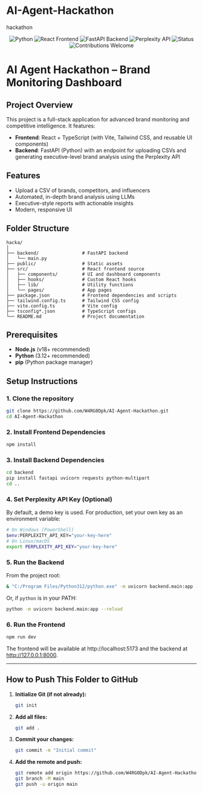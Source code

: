 # AI-Agent-Hackathon

hackathon

<p align="center">
  <img src="https://img.shields.io/badge/Python-3.10+-blue?logo=python&logoColor=white" alt="Python">
  <img src="https://img.shields.io/badge/React-Frontend-61DAFB?logo=react&logoColor=black" alt="React Frontend">
  <img src="https://img.shields.io/badge/FastAPI-Backend-009688?logo=fastapi&logoColor=white" alt="FastAPI Backend">
  <img src="https://img.shields.io/badge/Perplexity-LLM%20API-blueviolet?logo=openai&logoColor=white" alt="Perplexity API">
  <img src="https://img.shields.io/badge/Status-Production--Ready-brightgreen?logo=checkmarx&logoColor=white" alt="Status">
  <img src="https://img.shields.io/badge/Contributions-Welcome-yellowgreen?logo=github" alt="Contributions Welcome">

</p>


# AI Agent Hackathon – Brand Monitoring Dashboard

## Project Overview

This project is a full-stack application for advanced brand monitoring and competitive intelligence. It features:
- **Frontend**: React + TypeScript (with Vite, Tailwind CSS, and reusable UI components)
- **Backend**: FastAPI (Python) with an endpoint for uploading CSVs and generating executive-level brand analysis using the Perplexity API

## Features

- Upload a CSV of brands, competitors, and influencers
- Automated, in-depth brand analysis using LLMs
- Executive-style reports with actionable insights
- Modern, responsive UI

## Folder Structure

```
hacka/
│
├── backend/                # FastAPI backend
│   └── main.py
├── public/                 # Static assets
├── src/                    # React frontend source
│   ├── components/         # UI and dashboard components
│   ├── hooks/              # Custom React hooks
│   ├── lib/                # Utility functions
│   └── pages/              # App pages
├── package.json            # Frontend dependencies and scripts
├── tailwind.config.ts      # Tailwind CSS config
├── vite.config.ts          # Vite config
├── tsconfig*.json          # TypeScript configs
└── README.md               # Project documentation
```

## Prerequisites

- **Node.js** (v18+ recommended)
- **Python** (3.12+ recommended)
- **pip** (Python package manager)

## Setup Instructions

### 1. Clone the repository

```sh
git clone https://github.com/W4RG0Dpk/AI-Agent-Hackathon.git
cd AI-Agent-Hackathon
```

### 2. Install Frontend Dependencies

```sh
npm install
```

### 3. Install Backend Dependencies

```sh
cd backend
pip install fastapi uvicorn requests python-multipart
cd ..
```

### 4. Set Perplexity API Key (Optional)

By default, a demo key is used. For production, set your own key as an environment variable:

```sh
# On Windows (PowerShell)
$env:PERPLEXITY_API_KEY="your-key-here"
# On Linux/macOS
export PERPLEXITY_API_KEY="your-key-here"
```

### 5. Run the Backend

From the project root:

```sh
& "C:/Program Files/Python312/python.exe" -m uvicorn backend.main:app --reload
```

Or, if `python` is in your PATH:

```sh
python -m uvicorn backend.main:app --reload
```

### 6. Run the Frontend

```sh
npm run dev
```

The frontend will be available at http://localhost:5173 and the backend at http://127.0.0.1:8000.

---

## How to Push This Folder to GitHub

1. **Initialize Git (if not already):**
   ```sh
   git init
   ```

2. **Add all files:**
   ```sh
   git add .
   ```

3. **Commit your changes:**
   ```sh
   git commit -m "Initial commit"
   ```

4. **Add the remote and push:**
   ```sh
   git remote add origin https://github.com/W4RG0Dpk/AI-Agent-Hackathon.git
   git branch -M main
   git push -u origin main
   ```

